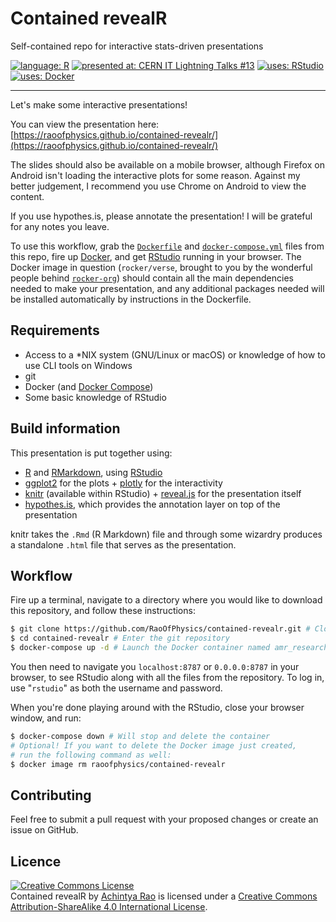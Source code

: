 # Contained revealR

Self-contained repo for interactive stats-driven presentations

[![language: R](https://img.shields.io/badge/language-R-blue.svg)](https://www.r-project.org/)
[![presented at: CERN IT Lightning Talks #13](https://img.shields.io/badge/presented%20at-CERN%20IT%20Lightning%20Talks%20%2313-blue.svg)](https://indico.cern.ch/event/630931/)
[![uses: RStudio](https://img.shields.io/badge/uses-RStudio-blue.svg)](https://www.rstudio.com/)
[![uses: Docker](https://img.shields.io/badge/uses-Docker-blue.svg)](https://www.docker.com/)

---

Let's make some interactive presentations!

You can view the presentation here: [https://raoofphysics.github.io/contained-revealr/](https://raoofphysics.github.io/contained-revealr/)

The slides should also be available on a mobile browser, although Firefox on Android isn't loading the interactive plots for some reason. Against my better judgement, I recommend you use Chrome on Android to view the content.

If you use hypothes.is, please annotate the presentation! I will be grateful for any notes you leave.

To use this workflow, grab the [`Dockerfile`](Dockerfile) and [`docker-compose.yml`](docker-compose.yml) files from this repo, fire up [Docker](https://www.docker.com/), and get [RStudio](https://www.rstudio.com/) running in your browser.
The Docker image in question (`rocker/verse`, brought to you by the wonderful people behind [`rocker-org`](https://github.com/rocker-org)) should contain all the main dependencies needed to make your presentation, and any additional packages needed will be installed automatically by instructions in the Dockerfile.

## Requirements

- Access to a \*NIX system (GNU/Linux or macOS) or knowledge of how to use CLI tools on Windows
- git
- Docker (and [Docker Compose](https://docs.docker.com/compose/))
- Some basic knowledge of RStudio

## Build information

This presentation is put together using:

- [R](https://www.r-project.org/) and [RMarkdown](http://rmarkdown.rstudio.com/), using [RStudio](https://www.rstudio.com/)
- [ggplot2](http://ggplot2.org/) for the plots + [plotly](https://plot.ly/) for the interactivity
- [knitr](https://cran.r-project.org/web/packages/knitr/index.html) (available within RStudio) + [reveal.js](http://lab.hakim.se/reveal-js/) for the presentation itself
- [hypothes.is](https://hypothes.is/), which provides the annotation layer on top of the presentation

knitr takes the `.Rmd` (R Markdown) file and through some wizardry produces a standalone `.html` file that serves as the presentation.

## Workflow

Fire up a terminal, navigate to a directory where you would like to download this repository, and follow these instructions:

```bash
$ git clone https://github.com/RaoOfPhysics/contained-revealr.git # Clone this git repo to your machine
$ cd contained-revealr # Enter the git repository
$ docker-compose up -d # Launch the Docker container named amr_research
```

You then need to navigate you `localhost:8787` or `0.0.0.0:8787` in your browser, to see RStudio along with all the files from the repository.
To log in, use "`rstudio`" as both the username and password.

When you're done playing around with the RStudio, close your browser window, and run:

```bash
$ docker-compose down # Will stop and delete the container
# Optional! If you want to delete the Docker image just created,
# run the following command as well:
$ docker image rm raoofphysics/contained-revealr
```

## Contributing

Feel free to submit a pull request with your proposed changes or create an issue on GitHub.

## Licence

<a rel="license" href="http://creativecommons.org/licenses/by-sa/4.0/"><img alt="Creative Commons License" style="border-width:0" src="https://i.creativecommons.org/l/by-sa/4.0/80x15.png" /></a><br /><span xmlns:dct="http://purl.org/dc/terms/" href="http://purl.org/dc/dcmitype/InteractiveResource" property="dct:title" rel="dct:type">Contained revealR</span> by <a xmlns:cc="http://creativecommons.org/ns#" href="https://github.com/RaoOfPhysics/contained-revealr" property="cc:attributionName" rel="cc:attributionURL">Achintya Rao</a> is licensed under a <a rel="license" href="http://creativecommons.org/licenses/by-sa/4.0/">Creative Commons Attribution-ShareAlike 4.0 International License</a>.

